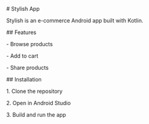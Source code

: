 \# Stylish App



Stylish is an e-commerce Android app built with Kotlin.



\## Features

\- Browse products

\- Add to cart

\- Share products



\## Installation

1\. Clone the repository

2\. Open in Android Studio

3\. Build and run the app



